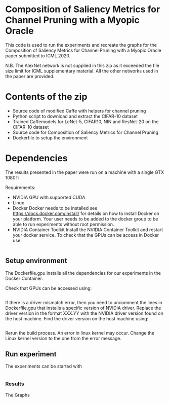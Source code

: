 # Composition of Saliency Metrics for Channel Pruning with a Myopic Oracle

This code is used to run the experiments and recreate the graphs for the Composition of Saliency Metrics for Channel Pruning with a Myopic Oracle paper submitted to ICML 2020.

N.B. The AlexNet network is not supplied in this zip as it exceeded the file size limit for ICML supplementary material.  All the other networks used in the paper are provided. 

# Contents of the zip
  * Source code of modified Caffe with helpers for channel pruning
  * Python script to download and extract the CIFAR-10 dataset
  * Trained Caffemodels for LeNet-5, CIFAR10, NIN and ResNet-20 on the CIFAR-10 dataset
  * Source code for Composition of Saliency Metrics for Channel Pruning
  * Dockerfile to setup the environment

# Dependencies

The results presented in the paper were run on a machine with a single GTX 1080Ti

Requirements:
  * NVIDIA GPU with supported CUDA
  * Linux
  * Docker
  Docker needs to be installed see https://docs.docker.com/install/ for details on how to install Docker on your platform.  Your user needs to be added to the docker group to be able to run experiments without root permission.
  * NVIDIA Container Toolkit
  Install the NVIDIA Container Toolkit and restart your docker service. To check that the GPUs can be access in Docker use:
  ``` 
  ```

## Setup environment

The Dockerfile.gpu installs all the dependencies for our experiments in the Docker Container.  


Check that GPUs can be accessed using:
```
```
If there is a driver mismatch error, then you need to uncomment the lines in Dockerfile.gpu that installs a specific version of NVIDIA driver.  Replace the driver version in the format XXX.YY with the NVIDIA driver version found on the host machine. Find the driver version on the host machine using:
```
```
Rerun the build process. An error in linux kernel may occur. Change the Linux kernel version to the one from the error message.

## Run experiment

The experiments can be started with 
```
```

### Results
The Graphs 
